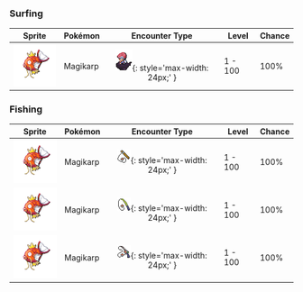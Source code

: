 ### Surfing

| Sprite | Pokémon | Encounter Type | Level | Chance |
|:------:|---------|:--------------:|-------|--------|
| ![Magikarp](../../assets/sprites/magikarp/front.gif) | Magikarp | ![Surf](../../assets/encounter_types/surf.png "Surf"){: style='max-width: 24px;' } | 1 - 100 | 100% |

### Fishing

| Sprite | Pokémon | Encounter Type | Level | Chance |
|:------:|---------|:--------------:|-------|--------|
| ![Magikarp](../../assets/sprites/magikarp/front.gif) | Magikarp | ![Old Rod](../../assets/encounter_types/old_rod.png "Old Rod"){: style='max-width: 24px;' } | 1 - 100 | 100% |
| ![Magikarp](../../assets/sprites/magikarp/front.gif) | Magikarp | ![Good Rod](../../assets/encounter_types/good_rod.png "Good Rod"){: style='max-width: 24px;' } | 1 - 100 | 100% |
| ![Magikarp](../../assets/sprites/magikarp/front.gif) | Magikarp | ![Super Rod](../../assets/encounter_types/super_rod.png "Super Rod"){: style='max-width: 24px;' } | 1 - 100 | 100% |

